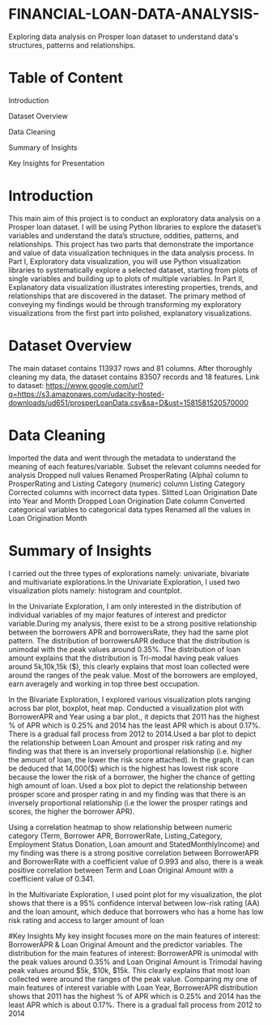 # FINANCIAL-LOAN-DATA-ANALYSIS-
Exploring data analysis on Prosper loan dataset to understand data's structures, patterns and relationships.
# Table of Content
Introduction

Dataset Overview

Data Cleaning

Summary of Insights

Key Insights for Presentation

# Introduction
This main aim of this project is to conduct an exploratory data analysis on a Prosper loan dataset. I will be using Python libraries to explore the dataset’s variables and understand the data’s structure, oddities, patterns, and relationships.
This project has two parts that demonstrate the importance and value of data visualization techniques in the data analysis process.
In Part I, Exploratory data visualization, you will use Python visualization libraries to systematically explore a selected dataset, starting from plots of single variables and building up to plots of multiple variables.
In Part II, Explanatory data visualization illustrates interesting properties, trends, and relationships that are discovered in the dataset. The primary method of conveying my findings would be through transforming my exploratory visualizations from the first part into polished, explanatory visualizations.

# Dataset Overview
The main dataset contains 113937 rows and 81 columns. After thoroughly cleaning my data, the dataset contains 83507 records and 18 features.
Link to dataset: https://www.google.com/url?q=https://s3.amazonaws.com/udacity-hosted-downloads/ud651/prosperLoanData.csv&sa=D&ust=1581581520570000

# Data Cleaning
Imported the data and went through the metadata to understand the meaning of each features/variable.
Subset the relevant columns needed for analysis
Dropped null values
Renamed ProsperRating (Alpha) column to ProsperRating and Listing Category (numeric) column Listing Category
Corrected columns with incorrect data types.
Slitted Loan Origination Date into Year and Month
Dropped Loan Origination Date column
Converted categorical variables to categorical data types
Renamed all the values in Loan Origination Month

# Summary of Insights
I carried out the three types of explorations namely: univariate, bivariate and multivariate explorations.In the Univariate Exploration, I used two visualization plots namely: histogram and countplot.

In the Univariate Exploration, I am only interested in the distribution of individual variables of my major features of interest and predictor variable.During my analysis, there exist to be a strong positive relationship between the borrowers APR and borrowersRate, they had the same plot pattern. The distribution of borrowersAPR deduce that the distribution is unimodal with the peak values around 0.35%. The distribution of loan amount explains that the distribution is Tri-modal having peak values around 5k,10k,15k ($), this clearly explains that most loan collected were around the ranges of the peak value. Most of the borrowers are employed, earn averagely and working in top three best occupation.

In the Bivariate Exploration, I explored various visualization plots ranging across bar plot, boxplot, heat map. Conducted a visualization plot with BorrowerAPR and Year using a bar plot., it depicts that 2011 has the highest % of APR which is 0.25% and 2014 has the least APR which is about 0.17%. There is a gradual fall process from 2012 to 2014.Used a bar plot to depict the relationship between Loan Amount and prosper risk rating and my finding was that there is an inversely proportional relationship (i.e. higher the amount of loan, the lower the risk score attached). In the graph, it can be deduced that 14,000($) which is the highest has lowest risk score because the lower the risk of a borrower, the higher the chance of getting high amount of loan. Used a box plot to depict the relationship between prosper score and prosper rating in and my finding was that there is an inversely proportional relationship (i.e the lower the prosper ratings and scores, the higher the borrower APR).

Using a correlation heatmap to show relationship between numeric category (Term, Borrower APR, BorrowerRate, Listing_Category, Employment Status Donation, Loan amount and StatedMonthlyIncome) and my finding was there is a strong positive correlation between BorrowerAPR and BorrowerRate with a coefficient value of 0.993 and also, there is a weak positive correlation between Term and Loan Original Amount with a coefficient value of 0.341.

In the Multivariate Exploration, I used point plot for my visualization, the plot shows that there is a 95% confidence interval between low-risk rating (AA) and the loan amount, which deduce that borrowers who has a home has low risk rating and access to larger amount of loan

#Key Insights
My key insight focuses more on the main features of interest: BorrowerAPR & Loan Original Amount and the predictor variables. The distribution for the main features of interest: BorrowerAPR is unimodal with the peak values around 0.35% and Loan Original Amount is Trimodal having peak values around $5k, $10k, $15k. This clearly explains that most loan collected were around the ranges of the peak value. Comparing my one of main features of interest variable with Loan Year, BorrowerAPR distribution shows that 2011 has the highest % of APR which is 0.25% and 2014 has the least APR which is about 0.17%. There is a gradual fall process from 2012 to 2014
